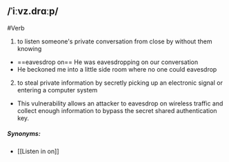 ## /ˈiːvz.drɑːp/
#Verb
1. to listen someone's private conversation from close by without them knowing

- ==eavesdrop on==
He was eavesdropping on our conversation
- He beckoned me into a little side room where no one could eavesdrop

2. to steal private information by secretly picking up an electronic signal or entering a computer system

- This vulnerability allows an attacker to eavesdrop on wireless traffic and collect enough information to bypass the secret shared authentication key.

##### Synonyms:
- [[Listen in on]]